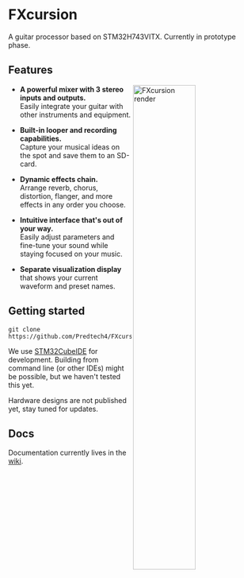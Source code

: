 # FXcursion

A guitar processor based on STM32H743VITX. Currently in prototype phase.

## Features

<img src="https://user-images.githubusercontent.com/1298948/232513645-18dd9126-a2e6-42c4-89a1-5d45171cd0a9.png" alt="FXcursion render" width="50%" align="right" />

- **A powerful mixer with 3 stereo inputs and outputs.** \
  Easily integrate your guitar with other instruments and equipment.

- **Built-in looper and recording capabilities.** \
	Capture your musical ideas on the spot and save them to an SD-card.

- **Dynamic effects chain.** \
	Arrange reverb, chorus, distortion, flanger, and more effects in any order
  you choose.

- **Intuitive interface that's out of your way.** \
	Easily adjust parameters and fine-tune your sound while staying focused on
  your music.

- **Separate visualization display** that shows your current waveform and
  preset names.


## Getting started

```
git clone https://github.com/Predtech4/FXcursion.git
```

We use [STM32CubeIDE][] for development. Building from command line (or other
IDEs) might be possible, but we haven't tested this yet.

[STM32CubeIDE]: https://www.st.com/en/development-tools/stm32cubeide.html

Hardware designs are not published yet, stay tuned for updates.


## Docs

Documentation currently lives in the
[wiki](https://github.com/Predtech4/ProtoStack_H743VI_V0.2/wiki).
